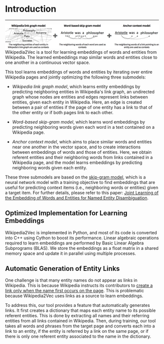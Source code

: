 Introduction
============
---

![Extended Skip-Gram Model](img/model.png)
Wikipedia2Vec is a tool for learning embeddings of words and entities from Wikipedia.
The learned embeddings map similar words and entities close to one another in a continuous vector space.

This tool learns embeddings of words and entities by iterating over entire Wikipedia pages and jointly optimizing the following three submodels:

- *Wikipedia link graph model*, which learns entity embeddings by predicting neighboring entities in Wikipedia's link graph, an undirected graph whose nodes are entities and edges represent links between entities, given each entity in Wikipedia.
Here, an edge is created between a pair of entities if the page of one entity has a link to that of the other entity or if both pages link to each other.

- *Word-based skip-gram model*, which learns word embeddings by predicting neighboring words given each word in a text contained on a Wikipedia page.

- *Anchor context model*, which aims to place similar words and entities near one another in the vector space, and to create interactions between embeddings of words and those of entities.
Here, we obtain referent entities and their neighboring words from links contained in a Wikipedia page, and the model learns embeddings by predicting neighboring words given each entity.

These three submodels are based on the [skip-gram model](https://en.wikipedia.org/wiki/Word2vec#CBOW_and_skip_grams), which is a neural network model with a training objective to find embeddings that are useful for predicting context items (i.e., neighboring words or entities) given a target item.
For further details, please refer to this paper: [Joint Learning of the Embedding of Words and Entities for Named Entity Disambiguation](https://arxiv.org/abs/1601.01343).

## Optimized Implementation for Learning Embeddings

Wikipedia2Vec is implemented in Python, and most of its code is converted into C++ using Cython to boost its performance.
Linear algebraic operations required to learn embeddings are performed by Basic Linear Algebra Subprograms (BLAS).
We store the embeddings as a float matrix in a shared memory space and update it in parallel using multiple processes.

## Automatic Generation of Entity Links

One challenge is that many entity names do not appear as links in Wikipedia.
This is because Wikipedia instructs its contributors to [create a link only when the name first occurs on the page](https://en.wikipedia.org/wiki/Wikipedia:Manual_of_Style/Linking#Principles).
This is problematic because Wikipedia2Vec uses links as a source to learn embeddings.

To address this, our tool provides a feature that automatically generates links.
It first creates a dictionary that maps each entity name to its possible referent entities.
This is done by extracting all names and their referring entities from all links contained in Wikipedia.
Then, during training, our tool takes all words and phrases from the target page and converts each into a link to an entity, if the entity is referred by a link on the same page, or if there is only one referent entity associated to the name in the dictionary.